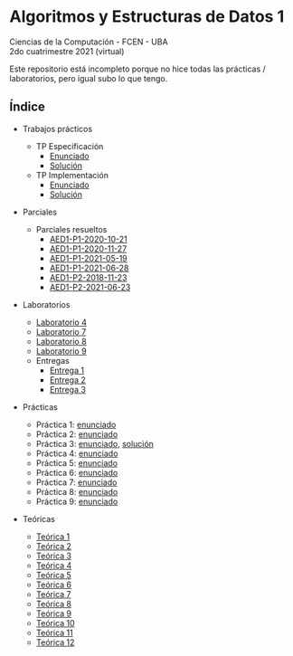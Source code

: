 # Algoritmos y Estructuras de Datos 1

Ciencias de la Computación - FCEN - UBA\
2do cuatrimestre 2021 (virtual)

Este repositorio está incompleto porque no hice todas las prácticas / laboratorios, pero igual subo lo que tengo.

## Índice

- Trabajos prácticos

  - TP Especificación
    - [Enunciado](TPs/TPE/TPE-Enunciado.pdf)
    - [Solución](TPs/TPE/TPE-Solución.pdf)
  - TP Implementación
    - [Enunciado](TPs/TPI/TPI-Enunciado.pdf)
    - [Solución](TPs/TPI)

- Parciales

  - Parciales resueltos
    - [AED1-P1-2020-10-21](Parciales/AED1-P1-2020-10-21)
    - [AED1-P1-2020-11-27](Parciales/AED1-P1-2020-11-27)
    - [AED1-P1-2021-05-19](Parciales/AED1-P1-2021-05-19)
    - [AED1-P1-2021-06-28](Parciales/AED1-P1-2021-06-28)
    - [AED1-P2-2018-11-23](Parciales/AED1-P2-2018-11-23)
    - [AED1-P2-2021-06-23](Parciales/AED1-P2-2021-06-23)

- Laboratorios

  - [Laboratorio 4](Laboratorios/Labo4)
  - [Laboratorio 7](Laboratorios/Labo7)
  - [Laboratorio 8](Laboratorios/Labo8)
  - [Laboratorio 9](Laboratorios/Labo9)
  - Entregas
    - [Entrega 1](Laboratorios/Entregas/Entrega1)
    - [Entrega 2](Laboratorios/Entregas/Entrega2)
    - [Entrega 3](Laboratorios/Entregas/Entrega3)

- Prácticas

  - Práctica 1: [enunciado](Prácticas/Enunciados/Práctica1.pdf)
  - Práctica 2: [enunciado](Prácticas/Enunciados/Práctica2.pdf)
  - Práctica 3: [enunciado](Prácticas/Enunciados/Práctica3.pdf), [solución](Prácticas/Soluciones/Práctica3.pdf)
  - Práctica 4: [enunciado](Prácticas/Enunciados/Práctica4.pdf)
  - Práctica 5: [enunciado](Prácticas/Enunciados/Práctica5.pdf)
  - Práctica 6: [enunciado](Prácticas/Enunciados/Práctica6.pdf)
  - Práctica 7: [enunciado](Prácticas/Enunciados/Práctica7.pdf)
  - Práctica 8: [enunciado](Prácticas/Enunciados/Práctica8.pdf)
  - Práctica 9: [enunciado](Prácticas/Enunciados/Práctica9.pdf)

- Teóricas
  - [Teórica 1](Teóricas/Teórica01.pdf)
  - [Teórica 2](Teóricas/Teórica02.pdf)
  - [Teórica 3](Teóricas/Teórica03.pdf)
  - [Teórica 4](Teóricas/Teórica04.pdf)
  - [Teórica 5](Teóricas/Teórica05.pdf)
  - [Teórica 6](Teóricas/Teórica06.pdf)
  - [Teórica 7](Teóricas/Teórica07.pdf)
  - [Teórica 8](Teóricas/Teórica08.pdf)
  - [Teórica 9](Teóricas/Teórica09.pdf)
  - [Teórica 10](Teóricas/Teórica10.pdf)
  - [Teórica 11](Teóricas/Teórica11.pdf)
  - [Teórica 12](Teóricas/Teórica12.pdf)
